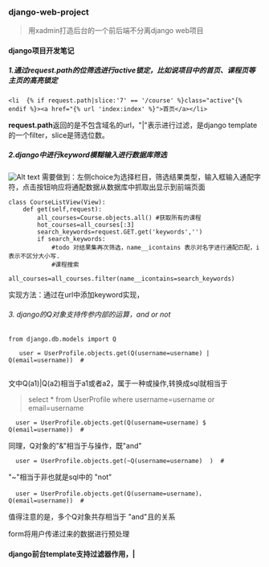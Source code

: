 ### django-web-project
> 用xadmin打造后台的一个前后端不分离django web项目

#### django项目开发笔记

##### 1.通过request.path的位筛选进行active锁定，比如说项目中的首页、课程页等主页的高亮锁定
```
<li  {% if request.path|slice:'7' == '/course' %}class="active"{% endif %}><a href="{% url 'index:index' %}">首页</a></li>   
```
 **request.path**返回的是不包含域名的url，"|"表示进行过滤，是django template的一个filter，slice是筛选位数。
 
 
 
##### 2.django中进行keyword模糊输入进行数据库筛选

![Alt text](E:/谭志勇/有道云笔记_markdown/image/通配筛选.png)
需要做到：左侧choice为选择栏目，筛选结果类型，输入框输入通配字符，点击按钮响应将通配数据从数据库中抓取出显示到前端页面
```
class CourseListView(View):
    def get(self,request):
        all_courses=Course.objects.all() #获取所有的课程
        hot_courses=all_courses[:3]
        search_keywords=request.GET.get('keywords','')
        if search_keywords:
            #todo 对结果集再次筛选，name__icontains 表示对名字进行通配匹配，i表示不区分大小写.
            #课程搜索
            all_courses=all_courses.filter(name__icontains=search_keywords)
```
实现方法：通过在url中添加keyword实现，


###### 3. django的Q对象支持传参内部的运算，and or not
```
from django.db.models import Q

   user = UserProfile.objects.get(Q(username=username) | Q(email=username))  # 
  
```
文中Q(a1)|Q(a2)相当于a1或者a2，属于一种或操作,转换成sql就相当于
>select * from UserProfile where username=username or email=username
```
  user = UserProfile.objects.get(Q(username=username) $ Q(email=username))  # 
```
同理，Q对象的"&"相当于与操作，既"and"
```
  user = UserProfile.objects.get(~Q(username=username)  )  # 
```
"~"相当于非也就是sql中的 "not"
```
  user = UserProfile.objects.get(Q(username=username)， Q(email=username))  # 
```
值得注意的是，多个Q对象共存相当于 "and"且的关系


form将用户传递过来的数据进行预处理


#### django前台template支持过滤器作用，| 
